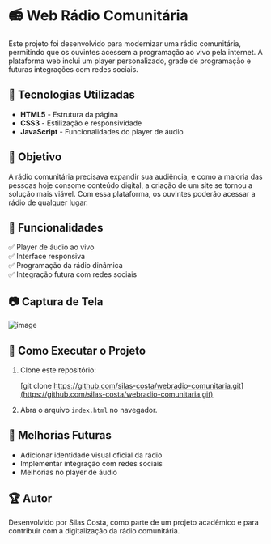 # 📻 Web Rádio Comunitária

Este projeto foi desenvolvido para modernizar uma rádio comunitária, permitindo que os ouvintes acessem a programação ao vivo pela internet. A plataforma web inclui um player personalizado, grade de programação e futuras integrações com redes sociais.

## 🚀 Tecnologias Utilizadas

- **HTML5** - Estrutura da página
- **CSS3** - Estilização e responsividade
- **JavaScript** - Funcionalidades do player de áudio

## 🎯 Objetivo

A rádio comunitária precisava expandir sua audiência, e como a maioria das pessoas hoje consome conteúdo digital, a criação de um site se tornou a solução mais viável. Com essa plataforma, os ouvintes poderão acessar a rádio de qualquer lugar.

## 🔧 Funcionalidades

✅ Player de áudio ao vivo  
✅ Interface responsiva  
✅ Programação da rádio dinâmica  
✅ Integração futura com redes sociais  

## 📷 Captura de Tela

![image](https://github.com/user-attachments/assets/6965f4c9-7ac9-40c4-bda8-fea1fed3598f)

## 📂 Como Executar o Projeto

1. Clone este repositório:

   [git clone https://github.com/silas-costa/webradio-comunitaria.git](https://github.com/silas-costa/webradio-comunitaria.git)

2. Abra o arquivo `index.html` no navegador.

## 📌 Melhorias Futuras

- Adicionar identidade visual oficial da rádio
- Implementar integração com redes sociais
- Melhorias no player de áudio

## 🏆 Autor

Desenvolvido por Silas Costa, como parte de um projeto acadêmico e para contribuir com a digitalização da rádio comunitária.

